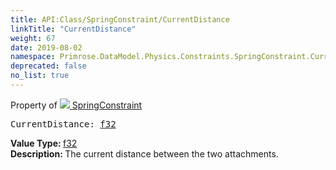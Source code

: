 ```yaml
---
title: API:Class/SpringConstraint/CurrentDistance
linkTitle: "CurrentDistance"
weight: 67
date: 2019-08-02
namespace: Primrose.DataModel.Physics.Constraints.SpringConstraint.CurrentDistance
deprecated: false
no_list: true
---
```

Property of <a href="/docs/api-reference/Class/SpringConstraint"><img src="/icons/silk/axle.png"/>&nbsp;SpringConstraint</a>
<pre class="method-declaration">
CurrentDistance: <a class="type" href="/docs/api-reference/System/Primitives#single">f32</a></pre>
<b>Value Type: </b>
<a class="type" href="/docs/api-reference/System/Primitives#single">f32</a>
<br/>
<b>Description: </b>
The current distance between the two attachments.

